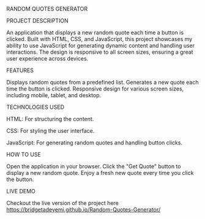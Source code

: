 RANDOM QUOTES GENERATOR

PROJECT DESCRIPTION

An application that displays a new random quote each time a button is clicked. Built with HTML, CSS, and JavaScript, this project showcases my ability to use JavaScript for generating dynamic content and handling user interactions. The design is responsive to all screen sizes, ensuring a great user experience across devices.

FEATURES

Displays random quotes from a predefined list.
Generates a new quote each time the button is clicked.
Responsive design for various screen sizes, including mobile, tablet, and desktop.

TECHNOLOGIES USED

HTML: For structuring the content.

CSS: For styling the user interface.

JavaScript: For generating random quotes and handling button clicks.

HOW TO USE

Open the application in your browser.
Click the "Get Quote" button to display a new random quote.
Enjoy a fresh new quote every time you click the button.

LIVE DEMO

Checkout the live version of the project here  https://bridgetadeyemi.github.io/Random-Quotes-Generator/
